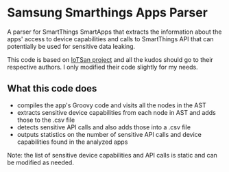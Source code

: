 # Samsung Smarthings Apps Parser

A parser for SmartThings SmartApps that extracts the information about the apps' access to device capabilities and calls to SmartThings API that can potentially be used for sensitive data leaking. 

This code is based on [IoTSan project](https://github.com/dangtunguyen/IoTSan) and all the kudos should go to their respective authors. I only modified their code slightly for my needs. 

## What this code does

- compiles the app's Groovy code and visits all the nodes in the AST
- extracts sensitive device capabilities from each node in AST and adds those to the .csv file
- detects sensitive API calls and also adds those into a .csv file
- outputs statistics on the number of sensitive API calls and device capabilities found in the analyzed apps

Note: the list of sensitive device capabilities and API calls is static and can be modified as needed. 

